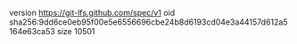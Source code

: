 version https://git-lfs.github.com/spec/v1
oid sha256:9dd6ce0eb95f00e5e6556696cbe24b8d6193cd04e3a44157d612a5164e63ca53
size 10501
